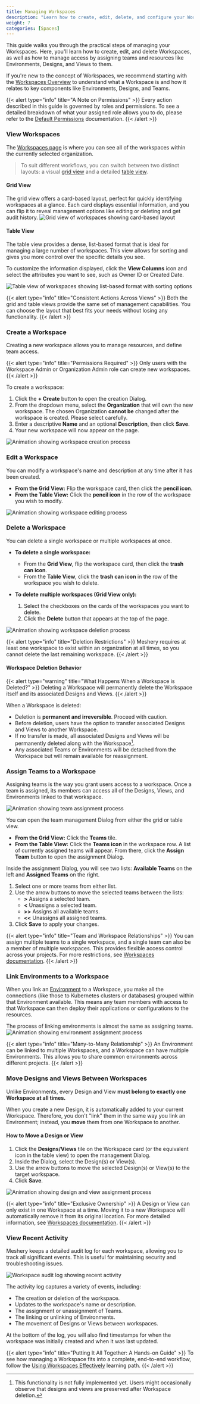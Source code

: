 ```yaml
---
title: Managing Workspaces
description: "Learn how to create, edit, delete, and configure your Workspaces."
weight: 7
categories: [Spaces]
---
```


This guide walks you through the practical steps of managing your Workspaces. Here, you'll learn how to create, edit, and delete Workspaces, as well as how to manage access by assigning teams and resources like Environments, Designs, and Views to them.

If you're new to the concept of Workspaces, we recommend starting with the [Workspaces Overview](/cloud/spaces/workspaces/) to understand what a Workspace is and how it relates to key components like Environments, Designs, and Teams.

{{< alert type="info" title="A Note on Permissions" >}}
Every action described in this guide is governed by roles and permissions. To see a detailed breakdown of what your assigned role allows you to do, please refer to the [Default Permissions](/cloud/reference/default-permissions/) documentation.
{{< /alert >}}

### View Workspaces

The [Workspaces page](/cloud/spaces/workspaces) is where you can see all of the workspaces within the currently selected organization.

> To suit different workflows, you can switch between two distinct layouts: a visual [grid view](#grid-view) and a detailed [table view](#table-view).

#### Grid View
The grid view offers a card-based layout, perfect for quickly identifying workspaces at a glance. Each card displays essential information, and you can flip it to reveal management options like editing or deleting and get audit history.
![Grid view of workspaces showing card-based layout](/cloud/spaces/images/grid-view.png)

#### Table View
The table view provides a dense, list-based format that is ideal for managing a large number of workspaces. This view allows for sorting and gives you more control over the specific details you see.

To customize the information displayed, click the **View Columns** icon and select the attributes you want to see, such as Owner ID or Created Date.

![Table view of workspaces showing list-based format with sorting options](/cloud/spaces/images/table-view.png)

{{< alert type="info" title="Consistent Actions Across Views" >}}
Both the grid and table views provide the same set of management capabilities. You can choose the layout that best fits your needs without losing any functionality.
{{< /alert >}}

### Create a Workspace

Creating a new workspace allows you to manage resources, and define team access.

{{< alert type="info" title="Permissions Required" >}}
Only users with the Workspace Admin or Organization Admin role can create new workspaces.
{{< /alert >}}

To create a workspace:

1. Click the **+ Create** button to open the creation Dialog.
2. From the dropdown menu, select the **Organization** that will own the new workspace. The chosen Organization **cannot be** changed after the workspace is created. Please select carefully.
3. Enter a descriptive **Name** and an optional **Description**, then click **Save**.
4. Your new workspace will now appear on the page.

![Animation showing workspace creation process](/cloud/spaces/images/create-workspace.gif)

### Edit a Workspace

You can modify a workspace's name and description at any time after it has been created.

- **From the Grid View:** Flip the workspace card, then click the **pencil icon**.
- **From the Table View:** Click the **pencil icon** in the row of the workspace you wish to modify.

![Animation showing workspace editing process](/cloud/spaces/images/edit-workspace.gif)

### Delete a Workspace

You can delete a single workspace or multiple workspaces at once.

- **To delete a single workspace:**

    - From the **Grid View**, flip the workspace card, then click the **trash can icon**.
    - From the **Table View**, click the **trash can icon** in the row of the workspace you wish to delete.

- **To delete multiple workspaces (Grid View only):**

  1. Select the checkboxes on the cards of the workspaces you want to delete.
  2. Click the **Delete** button that appears at the top of the page.

![Animation showing workspace deletion process](/cloud/spaces/images/delete-workspace.gif)

{{< alert type="info" title="Deletion Restrictions" >}}
Meshery requires at least one workspace to exist within an organization at all times, so you cannot delete the last remaining workspace.
{{< /alert >}}

#### Workspace Deletion Behavior

{{< alert type="warning" title="What Happens When a Workspace is Deleted?" >}}
Deleting a Workspace will permanently delete the Workspace itself and its associated Designs and Views.
{{< /alert >}}

When a Workspace is deleted:

- Deletion is **permanent and irreversible**. Proceed with caution.
- Before deletion, users have the option to transfer associated Designs and Views to another Workspace.
- If no transfer is made, all associated Designs and Views will be permanently deleted along with the Workspace[^1].
- Any associated Teams or Environments will be detached from the Workspace but will remain available for reassignment.

### Assign Teams to a Workspace
Assigning teams is the way you grant users access to a workspace. Once a team is assigned, its members can access all of the Designs, Views, and Environments linked to that workspace.

![Animation showing team assignment process](/cloud/spaces/images/assign-teams.gif)

You can open the team management Dialog from either the grid or table view.

- **From the Grid View:** Click the **Teams** tile.
- **From the Table View:** Click the **Teams icon** in the workspace row. A list of currently assigned teams will appear. From there, click the **Assign Team** button to open the assignment Dialog.

Inside the assignment Dialog, you will see two lists: **Available Teams** on the left and **Assigned Teams** on the right.

1. Select one or more teams from either list.
2. Use the arrow buttons to move the selected teams between the lists:
      - **>** Assigns a selected team.
      - **<** Unassigns a selected team.
      - **>>** Assigns all available teams.
      - **<<** Unassigns all assigned teams.
3. Click **Save** to apply your changes.

{{< alert type="info" title="Team and Workspace Relationships" >}}
You can assign multiple teams to a single workspace, and a single team can also be a member of multiple workspaces. This provides flexible access control across your projects. For more restrictions, see [Workspaces documentation](/cloud/spaces/workspaces/).
{{< /alert >}}

### Link Environments to a Workspace
When you link an [Environment](/cloud/spaces/environments/) to a Workspace, you make all the connections (like those to Kubernetes clusters or databases) grouped within that Environment available. This means any team members with access to that Workspace can then deploy their applications or configurations to the resources.

The process of linking environments is almost the same as assigning teams.
![Animation showing environment assignment process](/cloud/spaces/images/assign_environment.png)

{{< alert type="info" title="Many-to-Many Relationship" >}}
An Environment can be linked to multiple Workspaces, and a Workspace can have multiple Environments. This allows you to share common environments across different projects.
{{< /alert >}}

### Move Designs and Views Between Workspaces

Unlike Environments, every Design and View **must belong to exactly one Workspace at all times.**

When you create a new Design, it is automatically added to your current Workspace. Therefore, you don't "link" them in the same way you link an Environment; instead, you **move** them from one Workspace to another.

#### How to Move a Design or View

1. Click the **Designs/Views** tile on the Workspace card (or the equivalent icon in the table view) to open the management Dialog.
2. Inside the Dialog, select the Design(s) or View(s).
3. Use the arrow buttons to move the selected Design(s) or View(s) to the target workspace.
4. Click **Save**.

![Animation showing design and view assignment process](/cloud/spaces/images/assign-designs-views.gif)

{{< alert type="info" title="Exclusive Ownership" >}}
A Design or View can only exist in one Workspace at a time. Moving it to a new Workspace will automatically remove it from its original location. For more detailed information, see [Workspaces documentation](/cloud/spaces/workspaces/).
{{< /alert >}}

### View Recent Activity

Meshery keeps a detailed audit log for each workspace, allowing you to track all significant events. This is useful for maintaining security and troubleshooting issues.

![Workspace audit log showing recent activity](/cloud/spaces/images/security-audit.png)

The activity log captures a variety of events, including:
- The creation or deletion of the workspace.
- Updates to the workspace's name or description.
- The assignment or unassignment of Teams.
- The linking or unlinking of Environments.
- The movement of Designs or Views between workspaces.

At the bottom of the log, you will also find timestamps for when the workspace was initially created and when it was last updated.

{{< alert type="info" title="Putting It All Together: A Hands-on Guide" >}}
To see how managing a Workspace fits into a complete, end-to-end workflow, follow the [Using Workspaces Effectively](https://cloud.layer5.io/academy/learning-paths/mastering-meshery/introduction-to-meshery?chapter=using-workspaces-effectively) learning path.
{{< /alert >}}

[^1]: This functionality is not fully implemented yet. Users might occasionally observe that designs and views are preserved after Workspace deletion.